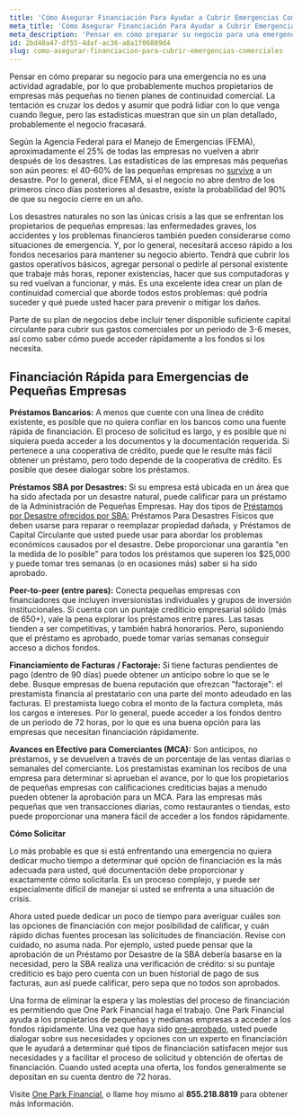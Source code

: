 ```yaml
---
title: 'Cómo Asegurar Financiación Para Ayudar a Cubrir Emergencias Comerciales'
meta_title: 'Cómo Asegurar Financiación Para Ayudar a Cubrir Emergencias Comerciales'
meta_description: 'Pensar en cómo preparar su negocio para una emergencia no es una actividad agradable. Parte de su plan de negocios debe incluir tener disponible suficiente capital circulante para cubrir sus gastos comerciales por un  periodo de 3-6  meses, así como saber cómo puede acceder rápidamente a los fondos si los necesita.'
id: 2bd40a47-df55-4daf-ac36-a8a1f06889d4
slug: como-asegurar-financiacion-para-cubrir-emergencias-comerciales
---
```

Pensar en cómo preparar su negocio para una emergencia no es una actividad agradable, por lo que probablemente muchos propietarios de empresas más pequeñas no tienen planes de continuidad comercial. La tentación es cruzar los dedos y asumir que podrá lidiar con lo que venga cuando llegue, pero las estadísticas muestran que sin un plan detallado, probablemente el negocio fracasará.

Según la Agencia Federal para el Manejo de Emergencias (FEMA), aproximadamente el 25% de todas las empresas no vuelven a abrir después de los desastres. Las estadísticas de las empresas más pequeñas son aún peores: el 40-60% de las pequeñas empresas no  [survive](https://www.fema.gov/media-library-data/1441212988001-1aa7fa978c5f999ed088dcaa815cb8cd/3a_BusinessInfographic-1.pdf) a un desastre. Por lo general, dice FEMA, si el negocio no abre dentro de los primeros cinco días posteriores al desastre, existe la probabilidad del 90% de que su negocio cierre en un año.

Los desastres naturales no son las únicas crisis a las que se enfrentan los propietarios de pequeñas empresas: las enfermedades graves, los accidentes y los problemas financieros también pueden considerarse como situaciones de emergencia. Y, por lo general, necesitará acceso rápido a los fondos necesarios para mantener su negocio abierto. Tendrá que cubrir los gastos operativos básicos, agregar personal o pedirle al personal existente que trabaje más horas, reponer existencias, hacer que sus computadoras y su red vuelvan a funcionar, y más. Es una excelente idea crear un plan de continuidad comercial que aborde todos estos problemas: qué podría suceder y qué puede usted hacer para prevenir o mitigar los daños. 

Parte de su plan de negocios debe  incluir tener disponible suficiente capital circulante para cubrir sus gastos comerciales por un  periodo de 3-6  meses, así como saber cómo puede acceder rápidamente a los fondos si los necesita.  

## Financiación Rápida para Emergencias de Pequeñas Empresas

**Préstamos Bancarios:** 
A menos que cuente con una línea de crédito existente, es posible que no quiera confiar en los bancos como una fuente rápida de financiación. El proceso de solicitud es largo, y es posible que ni siquiera pueda acceder a los documentos y la documentación requerida. Si pertenece a una cooperativa de crédito, puede que le resulte más fácil obtener un préstamo, pero todo depende de la cooperativa de crédito. Es posible que desee dialogar sobre los préstamos.

**Préstamos SBA por Desastres:** 
Si su empresa está ubicada en un área que ha sido afectada por un desastre natural, puede calificar para un préstamo de la Administración de Pequeñas Empresas. Hay dos tipos de [Préstamos por Desastre ofrecidos por SBA:](https://disasterloan.sba.gov/ela/Information/FactSheetBusinesses) Préstamos Para Desastres Físicos que deben usarse para reparar o reemplazar propiedad dañada, y Préstamos de Capital Circulante que usted puede usar para abordar los problemas económicos causados por el desastre. Debe proporcionar una garantía "en la medida de lo posible" para todos los préstamos que superen los  $25,000 y puede tomar tres semanas (o en ocasiones más) saber si ha sido aprobado. 

**Peer-to-peer (entre pares):** 
Conecta pequeñas empresas con financiadores que incluyen inversionistas individuales y grupos de inversión institucionales. Si cuenta con un puntaje crediticio empresarial sólido (más de 650+), vale la pena explorar los préstamos entre pares. Las tasas tienden a ser competitivas, y también habrá honorarios. Pero, suponiendo que el préstamo es aprobado, puede tomar varias semanas conseguir acceso a dichos fondos.

**Financiamiento de Facturas / Factoraje:** 
Si tiene facturas pendientes de pago (dentro de 90 días) puede obtener un anticipo sobre lo que se le debe. Busque empresas de buena reputación que ofrezcan "factoraje":  el prestamista financia al prestatario con una parte del monto adeudado en las facturas. El prestamista luego cobra el monto de la factura completa, más los cargos e intereses. Por lo general, puede acceder a los fondos dentro de un periodo de 72 horas, por lo que es una buena opción para las empresas que necesitan financiación rápidamente. 

**Avances en Efectivo para Comerciantes (MCA):**
Son anticipos, no préstamos, y se devuelven a través de un porcentaje de las ventas diarias o semanales del comerciante. Los prestamistas examinan los recibos de una empresa para determinar si aprueban el avance, por lo que los propietarios de pequeñas empresas con calificaciones crediticias bajas a menudo pueden obtener la aprobación para un MCA.  Para las empresas más pequeñas que ven transacciones diarias, como restaurantes o tiendas, esto puede proporcionar una manera fácil de acceder a los fondos rápidamente. 

**Cómo Solicitar**

Lo más probable es que si está enfrentando una emergencia no quiera dedicar mucho tiempo a determinar qué opción de financiación es la más adecuada para usted, qué documentación debe proporcionar y exactamente cómo solicitarla. Es un proceso complejo, y puede ser especialmente difícil de manejar si usted se enfrenta a una situación de crisis.

Ahora usted puede dedicar un poco de tiempo para averiguar cuáles son las opciones de financiación con mejor posibilidad de calificar, y cuán rápido dichas fuentes procesan las solicitudes de financiación. Revise con cuidado, no asuma nada. Por ejemplo, usted puede pensar que la aprobación de un Préstamo por Desastre de la SBA debería basarse en la necesidad, pero la SBA realiza una verificación de crédito: si su puntaje crediticio es bajo pero cuenta con un buen historial de pago de sus facturas, aun así puede calificar, pero sepa que no todos son aprobados.

Una forma de eliminar la espera y las molestias del proceso de financiación es permitiendo que One Park Financial haga el trabajo.  One Park Financial ayuda a los propietarios de pequeñas y medianas empresas a acceder a los fondos rápidamente. Una vez que haya sido [pre-aprobado](https://www.oneparkfinancial.com/pre-qualification), usted puede dialogar sobre sus necesidades y opciones con un experto en financiación que le ayudará a determinar qué tipos de financiación satisfacen mejor sus necesidades y a facilitar el proceso de solicitud y obtención de ofertas de financiación. Cuando usted acepta una oferta, los fondos generalmente se depositan en su cuenta dentro de 72 horas.

Visite [One Park Financial](oneparkfinancial.com), o llame hoy mismo al **855.218.8819** para obtener más información.
